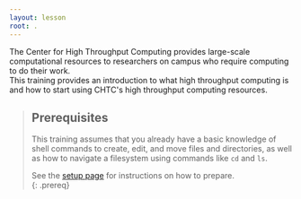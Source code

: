 ```yaml
---
layout: lesson
root: .
---
```


The Center for High Throughput Computing provides large-scale computational 
resources to researchers on campus who require computing to do their work.  
This training provides an introduction to what high throughput computing is 
and how to start using CHTC's high throughput computing resources.  

> ## Prerequisites
>
> This training assumes that you already have a basic knowledge of shell commands 
> to create, edit, and move files and directories, as well as how to navigate 
> a filesystem using commands like `cd` and `ls`.  
> 
> See the [setup page]({{page.root}}/setup) for instructions on how to prepare.  
{: .prereq}
